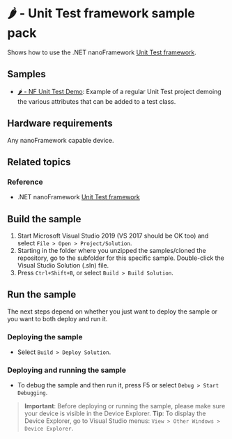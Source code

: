 # 🌶️ - Unit Test framework sample pack

Shows how to use the .NET nanoFramework [Unit Test framework](http://docs.nanoframework.net/).

## Samples

- [🌶️ - NF Unit Test Demo](./NFUnitTestDemo/): Example of a regular Unit Test project demoing the various attributes that can be added to a test class.

## Hardware requirements

Any nanoFramework capable device.

## Related topics

### Reference

- .NET nanoFramework [Unit Test framework](http://docs.nanoframework.net/)

## Build the sample

1. Start Microsoft Visual Studio 2019 (VS 2017 should be OK too) and select `File > Open > Project/Solution`.
1. Starting in the folder where you unzipped the samples/cloned the repository, go to the subfolder for this specific sample. Double-click the Visual Studio Solution (.sln) file.
1. Press `Ctrl+Shift+B`, or select `Build > Build Solution`.

## Run the sample

The next steps depend on whether you just want to deploy the sample or you want to both deploy and run it.

### Deploying the sample

- Select `Build > Deploy Solution`.

### Deploying and running the sample

- To debug the sample and then run it, press F5 or select `Debug > Start Debugging`.

> **Important**: Before deploying or running the sample, please make sure your device is visible in the Device Explorer.
> **Tip**: To display the Device Explorer, go to Visual Studio menus: `View > Other Windows > Device Explorer`.
